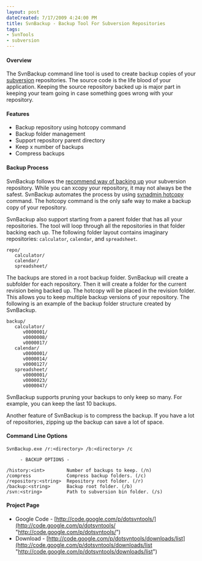 ```yaml
---
layout: post
dateCreated: 7/17/2009 4:24:00 PM
title: SvnBackup - Backup Tool For Subversion Repositories
tags:
- SvnTools
- subversion
---
```

#### Overview

The SvnBackup command line tool is used to create backup copies of your [subversion](http://subversion.tigris.org/) repositories.  The source code is the life blood of your application.  Keeping the source repository backed up is major part in keeping your team going in case something goes wrong with your repository.

#### Features

*   Backup repository using hotcopy command
*   Backup folder management
*   Support repository parent directory
*   Keep x number of backups
*   Compress backups

#### Backup Process

SvnBackup follows the [recommend way of backing up](http://svnbook.red-bean.com/nightly/en/svn.reposadmin.maint.html#svn.reposadmin.maint.backup) your subversion repository.  While you can xcopy your repository, it may not always be the safest.  SvnBackup automates the process by using [svnadmin hotcopy](http://svnbook.red-bean.com/nightly/en/svn.ref.svnadmin.c.hotcopy.html) command.  The hotcopy command is the only safe way to make a backup copy of your repository.

SvnBackup also support starting from a parent folder that has all your repositories.  The tool will loop through all the repositories in that folder backing each up. The following folder layout contains imaginary repositories: `calculator`, `calendar`, and `spreadsheet`.


	repo/
	   calculator/
	   calendar/
	   spreadsheet/

The backups are stored in a root backup folder.  SvnBackup will create a subfolder for each repository.  Then it will create a folder for the current revision being backed up.  The hotcopy will be placed in the revision folder.  This allows you to keep multiple backup versions of your repository.  The following is an example of the backup folder structure created by SvnBackup.


	backup/
	   calculator/
	      v0000001/
	      v0000008/
	      v0000017/
	   calendar/
	      v0000001/
	      v0000014/
	      v0000127/
	   spreadsheet/
	      v0000001/
	      v0000023/
	      v0000047/

SvnBackup supports pruning your backups to only keep so many.  For example, you can keep the last 10 backups.

Another feature of SvnBackup is to compress the backup.  If you have a lot of repositories, zipping up the backup can save a lot of space.

#### Command Line Options


	SvnBackup.exe /r:<directory> /b:<directory> /c
	
	     - BACKUP OPTIONS -
	
	/history:<int>        Number of backups to keep. (/n)
	/compress             Compress backup folders. (/c)
	/repository:<string>  Repository root folder. (/r)
	/backup:<string>      Backup root folder. (/b)
	/svn:<string>         Path to subversion bin folder. (/s)

#### Project Page

*   Google Code - [http://code.google.com/p/dotsvntools/](http://code.google.com/p/dotsvntools/ "http://code.google.com/p/dotsvntools/")
*   Download - [http://code.google.com/p/dotsvntools/downloads/list](http://code.google.com/p/dotsvntools/downloads/list "http://code.google.com/p/dotsvntools/downloads/list")